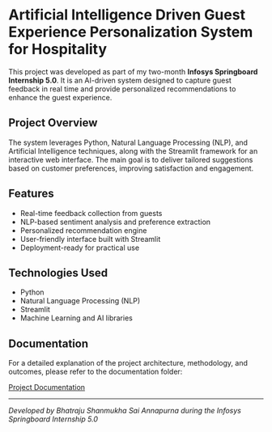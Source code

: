 # Artificial Intelligence Driven Guest Experience Personalization System for Hospitality

This project was developed as part of my two-month **Infosys Springboard Internship 5.0**. It is an AI-driven system designed to capture guest feedback in real time and provide personalized recommendations to enhance the guest experience.

## Project Overview

The system leverages Python, Natural Language Processing (NLP), and Artificial Intelligence techniques, along with the Streamlit framework for an interactive web interface. The main goal is to deliver tailored suggestions based on customer preferences, improving satisfaction and engagement.

## Features

- Real-time feedback collection from guests  
- NLP-based sentiment analysis and preference extraction  
- Personalized recommendation engine  
- User-friendly interface built with Streamlit  
- Deployment-ready for practical use  

## Technologies Used

- Python  
- Natural Language Processing (NLP)  
- Streamlit  
- Machine Learning and AI libraries  

## Documentation

For a detailed explanation of the project architecture, methodology, and outcomes, please refer to the documentation folder:  

[Project Documentation](https://drive.google.com/drive/folders/1QychpDttrXn9eNtd2HPAd1rNmN7JeQKT?usp=sharing)

---

*Developed by Bhatraju Shanmukha Sai Annapurna during the Infosys Springboard Internship 5.0*
